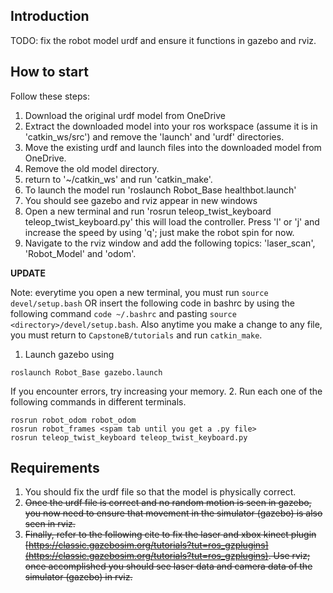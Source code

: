 ## Introduction

TODO: fix the robot model urdf and ensure it functions in gazebo and rviz.


## How to start

Follow these steps:

1. Download the original urdf model from OneDrive
2. Extract the downloaded model into your ros workspace (assume it is in 'catkin_ws/src') and remove the 'launch' and 'urdf' directories.
3. Move the existing urdf and launch files into the downloaded model from OneDrive.
4. Remove the old model directory.
5. return to '~/catkin_ws' and run 'catkin_make'.
6. To launch the model run 'roslaunch Robot_Base healthbot.launch'
7. You should see gazebo and rviz appear in new windows
8. Open a new terminal and run 'rosrun teleop_twist_keyboard teleop_twist_keyboard.py' this will load the controller. Press 'l' or 'j' and increase the speed by using 'q'; just make the robot spin for now.
9. Navigate to the rviz window and add the following topics: 'laser_scan', 'Robot_Model' and 'odom'.

**UPDATE**

Note: everytime you open a new terminal, you must run ``source devel/setup.bash`` OR insert the following code in bashrc by using the following command ``code ~/.bashrc`` and pasting ``source <directory>/devel/setup.bash``. Also anytime you make a change to any file, you must return to ``CapstoneB/tutorials`` and run ``catkin_make``.

1. Launch gazebo using
```
roslaunch Robot_Base gazebo.launch
```
If you encounter errors, try increasing your memory.
2. Run each one of the following commands in different terminals.
```
rosrun robot_odom robot_odom
rosrun robot_frames <spam tab until you get a .py file>
rosrun teleop_twist_keyboard teleop_twist_keyboard.py
```

## Requirements

1. You should fix the urdf file so that the model is physically correct.
2. ~~Once the urdf file is correct and no random motion is seen in gazebo, you now need to ensure that movement in the simulator (gazebo) is also seen in rviz.~~
3. ~~Finally, refer to the following cite to fix the laser and xbox kinect plugin [https://classic.gazebosim.org/tutorials?tut=ros_gzplugins](https://classic.gazebosim.org/tutorials?tut=ros_gzplugins). Use rviz; once accomplished you should see laser data and camera data of the simulator (gazebo) in rviz.~~
